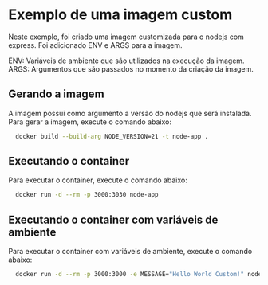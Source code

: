 # Exemplo de uma imagem custom

Neste exemplo, foi criado uma imagem customizada para o nodejs com express.
Foi adicionado ENV e ARGS para a imagem.

ENV: Variáveis de ambiente que são utilizados na execução da imagem.
ARGS: Argumentos que são passados no momento da criação da imagem.

## Gerando a imagem
A imagem possui como argumento a versão do nodejs que será instalada. Para gerar a imagem, execute o comando abaixo:

```bash
  docker build --build-arg NODE_VERSION=21 -t node-app .
```

## Executando o container
Para executar o container, execute o comando abaixo:

```bash
  docker run -d --rm -p 3000:3030 node-app
```

## Executando o container com variáveis de ambiente
Para executar o container com variáveis de ambiente, execute o comando abaixo:

```bash
  docker run -d --rm -p 3000:3000 -e MESSAGE="Hello World Custom!" node-app
```